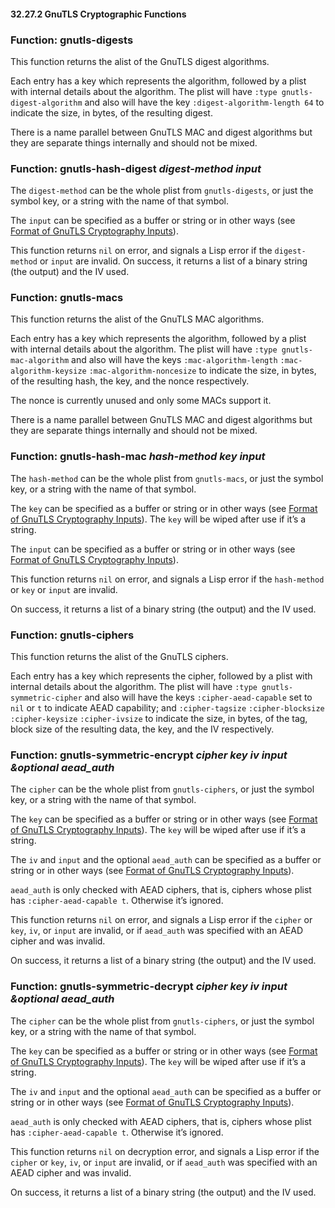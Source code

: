

#### 32.27.2 GnuTLS Cryptographic Functions

### Function: **gnutls-digests**

This function returns the alist of the GnuTLS digest algorithms.

Each entry has a key which represents the algorithm, followed by a plist with internal details about the algorithm. The plist will have `:type gnutls-digest-algorithm` and also will have the key `:digest-algorithm-length 64` to indicate the size, in bytes, of the resulting digest.

There is a name parallel between GnuTLS MAC and digest algorithms but they are separate things internally and should not be mixed.

### Function: **gnutls-hash-digest** *digest-method input*

The `digest-method` can be the whole plist from `gnutls-digests`, or just the symbol key, or a string with the name of that symbol.

The `input` can be specified as a buffer or string or in other ways (see [Format of GnuTLS Cryptography Inputs](Format-of-GnuTLS-Cryptography-Inputs.html)).

This function returns `nil` on error, and signals a Lisp error if the `digest-method` or `input` are invalid. On success, it returns a list of a binary string (the output) and the IV used.

### Function: **gnutls-macs**

This function returns the alist of the GnuTLS MAC algorithms.

Each entry has a key which represents the algorithm, followed by a plist with internal details about the algorithm. The plist will have `:type gnutls-mac-algorithm` and also will have the keys `:mac-algorithm-length` `:mac-algorithm-keysize` `:mac-algorithm-noncesize` to indicate the size, in bytes, of the resulting hash, the key, and the nonce respectively.

The nonce is currently unused and only some MACs support it.

There is a name parallel between GnuTLS MAC and digest algorithms but they are separate things internally and should not be mixed.

### Function: **gnutls-hash-mac** *hash-method key input*

The `hash-method` can be the whole plist from `gnutls-macs`, or just the symbol key, or a string with the name of that symbol.

The `key` can be specified as a buffer or string or in other ways (see [Format of GnuTLS Cryptography Inputs](Format-of-GnuTLS-Cryptography-Inputs.html)). The `key` will be wiped after use if it’s a string.

The `input` can be specified as a buffer or string or in other ways (see [Format of GnuTLS Cryptography Inputs](Format-of-GnuTLS-Cryptography-Inputs.html)).

This function returns `nil` on error, and signals a Lisp error if the `hash-method` or `key` or `input` are invalid.

On success, it returns a list of a binary string (the output) and the IV used.

### Function: **gnutls-ciphers**

This function returns the alist of the GnuTLS ciphers.

Each entry has a key which represents the cipher, followed by a plist with internal details about the algorithm. The plist will have `:type gnutls-symmetric-cipher` and also will have the keys `:cipher-aead-capable` set to `nil` or `t` to indicate AEAD capability; and `:cipher-tagsize` `:cipher-blocksize` `:cipher-keysize` `:cipher-ivsize` to indicate the size, in bytes, of the tag, block size of the resulting data, the key, and the IV respectively.

### Function: **gnutls-symmetric-encrypt** *cipher key iv input \&optional aead\_auth*

The `cipher` can be the whole plist from `gnutls-ciphers`, or just the symbol key, or a string with the name of that symbol.

The `key` can be specified as a buffer or string or in other ways (see [Format of GnuTLS Cryptography Inputs](Format-of-GnuTLS-Cryptography-Inputs.html)). The `key` will be wiped after use if it’s a string.

The `iv` and `input` and the optional `aead_auth` can be specified as a buffer or string or in other ways (see [Format of GnuTLS Cryptography Inputs](Format-of-GnuTLS-Cryptography-Inputs.html)).

`aead_auth` is only checked with AEAD ciphers, that is, ciphers whose plist has `:cipher-aead-capable t`. Otherwise it’s ignored.

This function returns `nil` on error, and signals a Lisp error if the `cipher` or `key`, `iv`, or `input` are invalid, or if `aead_auth` was specified with an AEAD cipher and was invalid.

On success, it returns a list of a binary string (the output) and the IV used.

### Function: **gnutls-symmetric-decrypt** *cipher key iv input \&optional aead\_auth*

The `cipher` can be the whole plist from `gnutls-ciphers`, or just the symbol key, or a string with the name of that symbol.

The `key` can be specified as a buffer or string or in other ways (see [Format of GnuTLS Cryptography Inputs](Format-of-GnuTLS-Cryptography-Inputs.html)). The `key` will be wiped after use if it’s a string.

The `iv` and `input` and the optional `aead_auth` can be specified as a buffer or string or in other ways (see [Format of GnuTLS Cryptography Inputs](Format-of-GnuTLS-Cryptography-Inputs.html)).

`aead_auth` is only checked with AEAD ciphers, that is, ciphers whose plist has `:cipher-aead-capable t`. Otherwise it’s ignored.

This function returns `nil` on decryption error, and signals a Lisp error if the `cipher` or `key`, `iv`, or `input` are invalid, or if `aead_auth` was specified with an AEAD cipher and was invalid.

On success, it returns a list of a binary string (the output) and the IV used.
